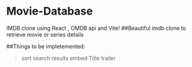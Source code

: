 # Movie-Database
IMDB clone using React , OMDB api and Vite!
##Beautiful imdb clone to retrieve movie or series details 

##Things to be impletemented:
> sort search results
> embed Title trailer
